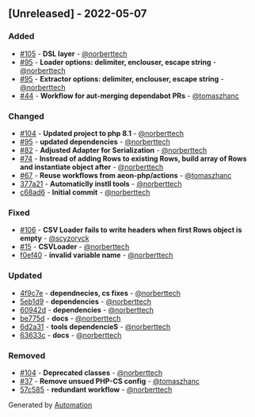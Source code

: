 ## [Unreleased] - 2022-05-07

### Added
- [#105](https://github.com/flow-php/etl-adapter-csv/pull/105) - **DSL layer** - [@norberttech](https://github.com/norberttech)
- [#95](https://github.com/flow-php/etl-adapter-csv/pull/95) - **Loader options: delimiter, enclouser, escape string** - [@norberttech](https://github.com/norberttech)
- [#95](https://github.com/flow-php/etl-adapter-csv/pull/95) - **Extractor options: delimiter, enclouser, escape string** - [@norberttech](https://github.com/norberttech)
- [#44](https://github.com/flow-php/etl-adapter-csv/pull/44) - **Workflow for aut-merging dependabot PRs** - [@tomaszhanc](https://github.com/tomaszhanc)

### Changed
- [#104](https://github.com/flow-php/etl-adapter-csv/pull/104) - **Updated project to php 8.1** - [@norberttech](https://github.com/norberttech)
- [#95](https://github.com/flow-php/etl-adapter-csv/pull/95) - **updated dependencies** - [@norberttech](https://github.com/norberttech)
- [#82](https://github.com/flow-php/etl-adapter-csv/pull/82) - **Adjusted Adapter for Serialization** - [@norberttech](https://github.com/norberttech)
- [#74](https://github.com/flow-php/etl-adapter-csv/pull/74) - **Instread of adding Rows to existing Rows, build array of Rows and instantiate object after** - [@norberttech](https://github.com/norberttech)
- [#67](https://github.com/flow-php/etl-adapter-csv/pull/67) - **Reuse workflows from aeon-php/actions** - [@tomaszhanc](https://github.com/tomaszhanc)
- [377a21](https://github.com/flow-php/etl-adapter-csv/commit/377a219a347232105350636270b17c674975f78e) - **Automaticlly instll tools** - [@norberttech](https://github.com/norberttech)
- [c68ad6](https://github.com/flow-php/etl-adapter-csv/commit/c68ad6c579a3954471e3c9c7233d3bed27cc1eb2) - **Initial commit** - [@norberttech](https://github.com/norberttech)

### Fixed
- [#106](https://github.com/flow-php/etl-adapter-csv/pull/106) - **CSV Loader fails to write headers when first Rows object is empty** - [@scyzoryck](https://github.com/scyzoryck)
- [#15](https://github.com/flow-php/etl-adapter-csv/pull/15) - **CSVLoader** - [@norberttech](https://github.com/norberttech)
- [f0ef40](https://github.com/flow-php/etl-adapter-csv/commit/f0ef40204297eb924a9d0cbb8ef89510ba9bde8a) - **invalid variable name** - [@norberttech](https://github.com/norberttech)

### Updated
- [4f9c7e](https://github.com/flow-php/etl-adapter-csv/commit/4f9c7e38122716c3651a4900a86776c8f926f2b0) - **dependnecies, cs fixes** - [@norberttech](https://github.com/norberttech)
- [5eb1d9](https://github.com/flow-php/etl-adapter-csv/commit/5eb1d9195cadb23d361e4097ab55878b40108de7) - **dependencies** - [@norberttech](https://github.com/norberttech)
- [60942d](https://github.com/flow-php/etl-adapter-csv/commit/60942dabb52ddef01139d49ce35643259176c879) - **dependencies** - [@norberttech](https://github.com/norberttech)
- [be775d](https://github.com/flow-php/etl-adapter-csv/commit/be775d28c349efbf267704d99d7c6d392788b9e1) - **docs** - [@norberttech](https://github.com/norberttech)
- [6d2a31](https://github.com/flow-php/etl-adapter-csv/commit/6d2a31be222529fcf8ce53a74702544839fd60ed) - **tools dependencieS** - [@norberttech](https://github.com/norberttech)
- [63633c](https://github.com/flow-php/etl-adapter-csv/commit/63633cae23ccfa2222925a1c94c9acf9aca65e7d) - **docs** - [@norberttech](https://github.com/norberttech)

### Removed
- [#104](https://github.com/flow-php/etl-adapter-csv/pull/104) - **Deprecated classes** - [@norberttech](https://github.com/norberttech)
- [#37](https://github.com/flow-php/etl-adapter-csv/pull/37) - **Remove unsued PHP-CS config** - [@tomaszhanc](https://github.com/tomaszhanc)
- [57c585](https://github.com/flow-php/etl-adapter-csv/commit/57c5858a31b76eb255c450d7ad0af9b2fac5f11d) - **redundant workflow** - [@norberttech](https://github.com/norberttech)

Generated by [Automation](https://github.com/aeon-php/automation)